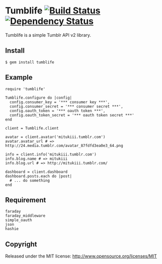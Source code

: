# Tumblife [![Build Status](https://secure.travis-ci.org/mitukiii/tumblife-for-ruby.png?branch=master)][travis] [![Dependency Status](https://gemnasium.com/mitukiii/tumblife-for-ruby.png?travis)][gemnasium]

[travis]: http://travis-ci.org/mitukiii/tumblife-for-buy
[gemnasium]: https://gemnasium.com/mitukiii/tumblife-for-ruby

Tumblife is a simple Tumblr API v2 library.

## Install

    $ gem install tumblife

## Example

    require 'tumblife'

    Tumblife.configure do |config|
      config.consumer_key = '*** consumer key ***',
      config.consumer_secret = '*** consumer secret ***',
      config.oauth_token = '*** oauth token ***',
      config.oauth_token_secret = '*** oauth token secret ***'
    end
    
    client = Tumblife.client
    
    avatar = client.avatar('mitukiii.tumblr.com')
    avatar.avatar_url # => http://24.media.tumblr.com/avatar_87fdfd3ea0e3_64.png
    
    info = client.info('mitukiii.tumblr.com')
    info.blog.name # => mitukiii
    info.blog.url # => http://mitukiii.tumblr.com/
    
    dashboard = client.dashboard
    dashboard.posts.each do |post|
      # ... do something
    end
    

## Requirement

    faraday
    faraday_middleware
    simple_oauth
    json
    hashie

## Copyright

Released under the MIT license: http://www.opensource.org/licenses/MIT

